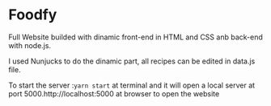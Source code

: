 # Foodfy
 Full Website builded with dinamic front-end in HTML and CSS  anb back-end with node.js.

 I used Nunjucks to do the dinamic part, all recipes can be edited in data.js file.
 
  To start the server :`yarn start` at terminal and it will open a local server at port 5000.http://localhost:5000 at browser to open the website
